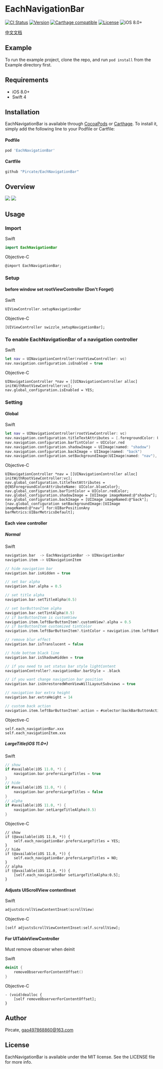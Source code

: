 # EachNavigationBar

[![CI Status](http://img.shields.io/travis/Pircate/EachNavigationBar.svg?style=flat)](https://travis-ci.org/Pircate/EachNavigationBar)
[![Version](https://img.shields.io/cocoapods/v/EachNavigationBar.svg?style=flat)](http://cocoapods.org/pods/EachNavigationBar)
[![Carthage compatible](https://img.shields.io/badge/Carthage-compatible-4BC51D.svg?style=flat)](https://github.com/Carthage/Carthage)
[![License](https://img.shields.io/cocoapods/l/EachNavigationBar.svg?style=flat)](http://cocoapods.org/pods/EachNavigationBar)
![iOS 8.0+](https://img.shields.io/badge/iOS-8.0%2B-blue.svg)

[中文文档](https://github.com/Pircate/EachNavigationBar/blob/master/README_CN.md)

## Example

To run the example project, clone the repo, and run `pod install` from the Example directory first.

## Requirements

* iOS 8.0+
* Swift 4

## Installation

EachNavigationBar is available through [CocoaPods](http://cocoapods.org) or [Carthage](https://github.com/Carthage/Carthage). To install
it, simply add the following line to your Podfile or Cartfile:

#### Podfile

```ruby
pod 'EachNavigationBar'
```

#### Cartfile
```ruby
github "Pircate/EachNavigationBar"
```

## Overview

![](https://github.com/Pircate/EachNavigationBar/blob/master/demo.gif)
![](https://github.com/Pircate/EachNavigationBar/blob/master/new_demo.gif)

## Usage

### Import

Swift
``` swift
import EachNavigationBar
```
Objective-C
``` ObjC
@import EachNavigationBar;
```

### Setup 
#### before window set rootViewController (Don't Forget)

Swift
``` swift
UIViewController.setupNavigationBar
```

Objective-C
``` ObjC
[UIViewController swizzle_setupNavigationBar];
```

### To enable EachNavigationBar of a navigation controller

Swift
``` swift
let nav = UINavigationController(rootViewController: vc)
nav.navigation.configuration.isEnabled = true
```

Objective-C
``` ObjC
UINavigationController *nav = [[UINavigationController alloc] initWithRootViewController:vc];
nav.global_configuration.isEnabled = YES;
```

### Setting
#### Global

Swift
``` swift
let nav = UINavigationController(rootViewController: vc)
nav.navigation.configuration.titleTextAttributes = [.foregroundColor: UIColor.blue]
nav.navigation.configuration.barTintColor = UIColor.red
nav.navigation.configuration.shadowImage = UIImage(named: "shadow")
nav.navigation.configuration.backImage = UIImage(named: "back")
nav.navigation.configuration.setBackgroundImage(UIImage(named: "nav"), for: .any, barMetrics: .default)
```

Objective-C
``` ObjC
UINavigationController *nav = [[UINavigationController alloc] initWithRootViewController:vc];
nav.global_configuration.titleTextAttributes = @{NSForegroundColorAttributeName: UIColor.blueColor};
nav.global_configuration.barTintColor = UIColor.redColor;
nav.global_configuration.shadowImage = [UIImage imageNamed:@"shadow"];
nav.global_configuration.backImage = [UIImage imageNamed:@"back"];
[nav.global_configuration setBackgroundImage:[UIImage imageNamed:@"nav"] for:UIBarPositionAny barMetrics:UIBarMetricsDefault];
```

#### Each view controller
##### Normal

Swift
``` swift
navigation.bar  -> EachNavigationBar -> UINavigationBar
navigation.item -> UINavigationItem

// hide navigation bar
navigation.bar.isHidden = true

// set bar alpha
navigation.bar.alpha = 0.5

// set title alpha
navigation.bar.setTitleAlpha(0.5)

// set barButtonItem alpha
navigation.bar.setTintAlpha(0.5)
// if barButtonItem is customView
navigation.item.leftBarButtonItem?.customView?.alpha = 0.5
// if barButtonItem customized tintColor
navigation.item.leftBarButtonItem?.tintColor = navigation.item.leftBarButtonItem?.tintColor?.withAlphaComponent(0.5)

// remove blur effect
navigation.bar.isTranslucent = false

// hide bottom black line
navigation.bar.isShadowHidden = true

// if you need to set status bar style lightContent
navigationController?.navigationBar.barStyle = .black

// if you want change navigation bar position
navigation.bar.isUnrestoredWhenViewWillLayoutSubviews = true

// navigation bar extra height
navigation.bar.extraHeight = 14

// custom back action
navigation.item.leftBarButtonItem?.action = #selector(backBarButtonAction)
```

Objective-C
``` ObjC
self.each_navigationBar.xxx
self.each_navigationItem.xxx
```

##### LargeTitle(iOS 11.0+)

Swift
``` swift
// show
if #available(iOS 11.0, *) {
    navigation.bar.prefersLargeTitles = true
}
// hide
if #available(iOS 11.0, *) {
    navigation.bar.prefersLargeTitles = false
}
// alpha
if #available(iOS 11.0, *) {
    navigation.bar.setLargeTitleAlpha(0.5)
}
```

Objective-C
``` ObjC
// show
if (@available(iOS 11.0, *)) {
    self.each_navigationBar.prefersLargeTitles = YES;
}
// hide
if (@available(iOS 11.0, *)) {
    self.each_navigationBar.prefersLargeTitles = NO;
}
// alpha
if (@available(iOS 11.0, *)) {
    [self.each_navigationBar setLargeTitleAlpha:0.5];
}
```
#### Adjusts UIScrollView contentInset

Swift
``` swift
adjustsScrollViewContentInset(scrollView)
```

Objective-C
``` ObjC
[self adjustsScrollViewContentInset:self.scrollView];
```

#### For UITableViewController

Must remove observer when deinit

Swift
``` swift
deinit {
    removeObserverForContentOffset()
}
```

Objective-C
``` ObjC
- (void)dealloc {
    [self removeObserverForContentOffset];
}
```
## Author

Pircate, gao497868860@163.com

## License

EachNavigationBar is available under the MIT license. See the LICENSE file for more info.
